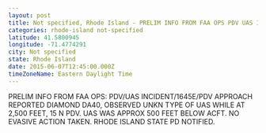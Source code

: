 ```yaml
---
layout: post
title: Not specified, Rhode Island - PRELIM INFO FROM FAA OPS PDV UAS INCIDENT 1645E PDV APPROACH REPORTED DIAMOND DA40 OBSERVED
categories: rhode-island not-specified
latitude: 41.5800945
longitude: -71.4774291
city: Not specified
state: Rhode Island
date: 2015-06-07T12:45:00.000Z
timeZoneName: Eastern Daylight Time
---
```


PRELIM INFO FROM FAA OPS: PDV/UAS INCIDENT/1645E/PDV APPROACH REPORTED DIAMOND DA40, OBSERVED UNKN TYPE OF UAS WHILE AT 2,500 FEET, 15 N PDV. UAS WAS APPROX 500 FEET BELOW ACFT. NO EVASIVE ACTION TAKEN. RHODE ISLAND STATE PD NOTIFIED. 